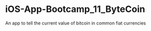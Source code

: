 # iOS-App-Bootcamp_11_ByteCoin
An app to tell the current value of bitcoin in common fiat currencies
